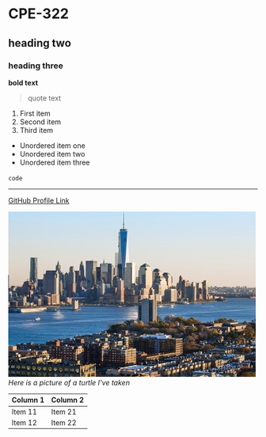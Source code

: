# CPE-322
## heading two
### heading three

**bold text**

> quote text

1. First item
2. Second item
3. Third item

- Unordered item one
- Unordered item two
- Unordered item three

`code`

---

[GitHub Profile Link](https://github.com/ARTorres22)

![example image](image.jpg)
*Here is a picture of a turtle I've taken*

| Column 1 | Column 2 |
| ----------- | ----------- |
| Item 11 | Item 21 |
| Item 12 | Item 22 |
